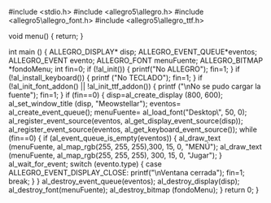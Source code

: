 #include <stdio.h>
#include <allegro5\allegro.h>
#include <allegro5\allegro_font.h>
#include <allegro5\allegro_ttf.h>

void menu()
{
  return;
}

int main ()
{
  ALLEGRO_DISPLAY* disp;
  ALLEGRO_EVENT_QUEUE*eventos;
  ALLEGRO_EVENT evento;
  ALLEGRO_FONT menuFuente;
  ALLEGRO_BITMAP *fondoMenu;
  int fin=0;
  if (!al_init())
  {
    printf("No ALLEGRO");
    fin=1;
  }
  if (!al_install_keyboard())
  {
    printf ("No TECLADO");
    fin=1;
  }
  if (!al_init_font_addon() || !al_init_ttf_addon())
  {
      printf ("\nNo se pudo cargar la fuente");
      fin=1;
  }
  if (fin==0)
  {
    disp=al_create_display (800, 600);
    al_set_window_title (disp, "Meowstellar");
    eventos= al_create_event_queue();
    menuFuente= al_load_font("Desktop\\",  50, 0);
    al_register_event_source(eventos, al_get_display_event_source(disp));
    al_register_event_source(eventos, al_get_keyboard_event_source());
    while (fin==0)
    {
      if (al_event_queue_is_empty(eventos))
      {
        al_draw_text (menuFuente, al_map_rgb(255, 255, 255),300, 15, 0, "MENÚ");
        al_draw_text (menuFuente, al_map_rgb(255, 255, 255), 300, 15, 0, "Jugar");
      }
      al_wait_for_event;
      switch (evento.type)
      {
        case ALLEGRO_EVENT_DISPLAY_CLOSE:
            printf("\nVentana cerrada");
            fin=1;
            break;
      }
    }
    al_destroy_event_queue(eventos);
    al_destroy_display(disp);
    al_destroy_font(menuFuente);
    al_destroy_bitmap (fondoMenu);
  }
  return 0;
}
